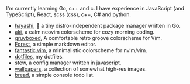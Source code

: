 I'm currently learning Go, c++ and c.
I have experience in JavaScript (and TypeScript), React, scss (css), c++, C# and python.

- [hayashi](https://github.com/CrispyBaccoon/hayashi), 🌱 a tiny distro-independent package manager written in Go.
- [aki](https://github.com/CrispyBaccoon/aki), a calm neovim colorscheme for cozy morning coding.
- [gruvboxed](https://github.com/CrispyBaccoon/gruvboxed), A comfortable retro groove colorscheme for Vim.
- [Forest](https://github.com/CrispyBaccoon/Forest/), a simple markdown editor.
- [fantastic.vim](https://github.com/CrispyBaccoon/fantastic.vim/), a minimalistic colorscheme for nvim/vim.
- [dotfiles](https://github.com/CrispyBaccoon/dotfiles/), my dotfiles.
- [stew](https://github.com/CrispyBaccoon/stew/), a config manager written in javascript.
- [wallpapers](https://github.com/CrispyBaccoon/wallpapers/), a collection of somewhat high-res images.
- [bread](https://github.com/CrispyBaccoon/bread/), a simple console todo list.

